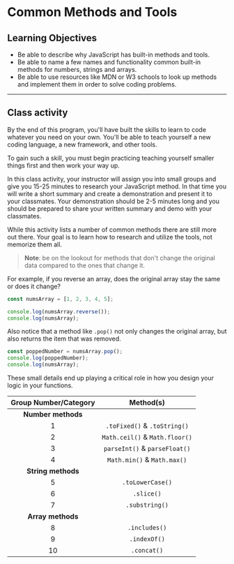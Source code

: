# Common Methods and Tools

## Learning Objectives

- Be able to describe why JavaScript has built-in methods and tools.
- Be able to name a few names and functionality common built-in methods for numbers, strings and arrays.
- Be able to use resources like MDN or W3 schools to look up methods and implement them in order to solve coding problems.

<hr>

## Class activity

By the end of this program, you'll have built the skills to learn to code whatever you need on your own. You'll be able to teach yourself a new coding language, a new framework, and other tools.

To gain such a skill, you must begin practicing teaching yourself smaller things first and then work your way up.

In this class activity, your instructor will assign you into small groups and give you 15-25 minutes to research your JavaScript method. In that time you will write a short summary and create a demonstration and present it to your classmates. Your demonstration should be 2-5 minutes long and you should be prepared to share your written summary and demo with your classmates.

While this activity lists a number of common methods there are still more out there. Your goal is to learn how to research and utilize the tools, not memorize them all.

> **Note**: be on the lookout for methods that don't change the original data compared to the ones that change it.

For example, if you reverse an array, does the original array stay the same or does it change?

```js
const numsArray = [1, 2, 3, 4, 5];

console.log(numsArray.reverse());
console.log(numsArray);
```

Also notice that a method like `.pop()` not only changes the original array, but also returns the item that was removed.

```js
const poppedNumber = numsArray.pop();
console.log(poppedNumber);
console.log(numsArray);
```

These small details end up playing a critical role in how you design your logic in your functions.

| Group Number/Category |           Method(s)            |
| :-------------------: | :----------------------------: |
|  **Number methods**   |
|           1           |  `.toFixed()` & `.toString()`          |
|           2           | `Math.ceil()` & `Math.floor()` |
|           3           |  `parseInt()` & `parseFloat()` |
|           4           |  `Math.min()` & `Math.max()`   |
|  **String methods**   |
|           5           |        `.toLowerCase()`        |
|           6           |           `.slice()`           |
|           7           |         `.substring()`         |
|   **Array methods**   |
|           8           |         `.includes()`          |
|           9           |          `.indexOf()`          |
|          10           |          `.concat()`           |
